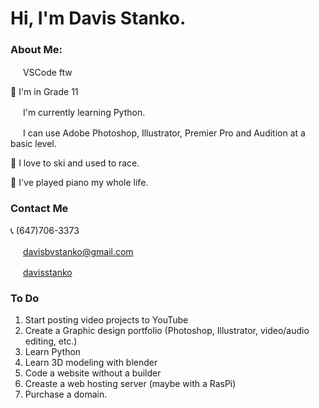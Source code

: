 # Hi, I'm Davis Stanko.

### About Me:

<img height="16" width="16" src="https://simpleicons.org/icons/visualstudiocode.svg" /> VSCode ftw

🏫 I'm in Grade 11

<img height="16" width="16" src="https://simpleicons.org/icons/python.svg" /> I'm currently learning Python.

<img height="16" width="16" src="https://simpleicons.org/icons/adobe.svg" /> I can use Adobe Photoshop, Illustrator, Premier Pro and Audition at a basic level.

🎿 I love to ski and used to race.

🎹 I've played piano my whole life.

### Contact Me
📞 (647)706-3373

<img height="16" width="16" src="https://simpleicons.org/icons/gmail.svg" /> davisbvstanko@gmail.com

<img height="16" width="16" src="https://simpleicons.org/icons/instagram.svg" /> [davisstanko]

### To Do
1. Start posting video projects to YouTube
2. Create a Graphic design portfolio (Photoshop, Illustrator, video/audio editing, etc.)
3. Learn Python
4. Learn 3D modeling with blender
5. Code a website without a builder
6. Creaste a web hosting server (maybe with a RasPi)
7. Purchase a domain.

[davisstanko]: https://instagram.com/davisstanko
